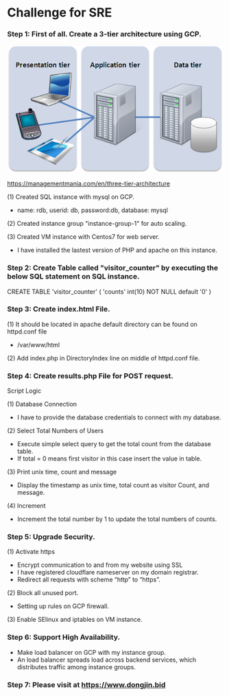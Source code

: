 # Challenge for SRE

### Step 1: First of all. Create a 3-tier architecture using GCP.
![Alt text](/png)

https://managementmania.com/en/three-tier-architecture

(1) Created SQL instance with mysql on GCP. 
- name: rdb, userid: db, password:db, database: mysql 

(2) Created instance group "instance-group-1" for auto scaling.

(3) Created VM instance with Centos7 for web server.
- I have installed the lastest version of PHP and apache on this instance.


### Step 2: Create Table called "visitor_counter" by executing the below SQL statement on SQL instance.


CREATE TABLE 'visitor_counter' ( 'counts' int(10) NOT NULL default '0' )


### Step 3: Create index.html File.

(1) It should be located in apache default directory can be found on httpd.conf file 
- /var/www/html

(2) Add index.php in DirectoryIndex line on middle of httpd.conf file.


### Step 4: Create results.php File for POST request.

Script Logic

(1) Database Connection
- I have to provide the database credentials to connect with my database.


(2) Select Total Numbers of Users
- Execute simple select query to get the total count from the database table.
- If total = 0 means first visitor in this case insert the value in table.


(3) Print unix time, count and message
- Display the timestamp as unix time, total count as visitor Count, and message.


(4) Increment
- Increment the total number by 1 to update the total numbers of counts.


### Step 5: Upgrade Security.

(1) Activate https 
- Encrypt communication to and from my website using SSL
- I have registered cloudflare nameserver on my domain registrar.
- Redirect all requests with scheme “http” to “https”.

(2) Block all unused port.
- Setting up rules on GCP firewall.

(3) Enable SElinux and iptables on VM instance.


### Step 6: Support High Availability.

- Make load balancer on GCP with my instance group.
- An load balancer spreads load across backend services, which distributes traffic among instance groups.


### Step 7: Please visit at https://www.dongjin.bid
